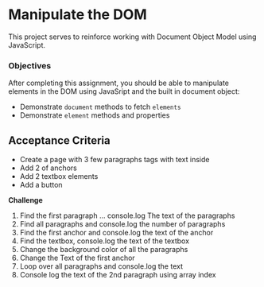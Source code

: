 # Manipulate the DOM

This project serves to reinforce working with Document Object Model using JavaScript.

### Objectives

After completing this assignment, you should be able to manipulate elements in the DOM using JavaSript and the built in document object:

- Demonstrate `document` methods to fetch `elements`
- Demonstrate `element` methods and properties

## Acceptance Criteria
- Create a page with 3 few paragraphs tags with text inside
- Add 2 of anchors 
- Add 2 textbox elements
- Add a button

**Challenge**

1. Find the first paragraph ... console.log The text of the paragraphs
2. Find all paragraphs and console.log the number of paragraphs
3. Find the first anchor and console.log the text of the anchor
4. Find the textbox, console.log the text of the textbox
5. Change the background color of all the paragraphs
6. Change the Text of the first anchor
7. Loop over all paragraphs and console.log the text
7. Console log the text of the 2nd paragraph using array index
